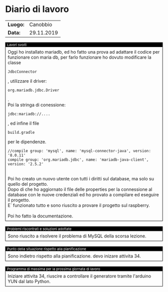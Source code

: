 # Diario di lavoro

<table>
    <tr><td><b>Luogo:</b></td><td>Canobbio</td></tr>
    <tr><td><b>Data:</b></td><td>29.11.2019</td></tr>
</table>

<div style="border: 1px solid black;">
    <div style="background-color:black;color:white;font-size:11px;padding-left:5px">
        Lavori svolti
    </div>
    <div style="padding: 7px">
        Oggi ho installato mariadb, ed ho fatto una prova ad adattare il codice per funzionare con maria db, 
        per farlo funzionare ho dovuto modificare la classe <pre><code>JdbcConnector</code></pre>, utilizzare il driver: <pre><code>org.mariadb.jdbc.Driver</code></pre>.<br>
        Poi la stringa di conessione: <pre><code>jdbc:mariadb://....</code></pre>, ed infine il file <pre><code>build.gradle</code></pre> per le dipendenze.<br>
        <pre><code>//compile group: 'mysql', name: 'mysql-connector-java', version: '8.0.11'
compile group: 'org.mariadb.jdbc', name: 'mariadb-java-client', version: '2.5.2'</code></pre><br>
        Poi ho creato un nuovo utente con tutti i diritti sul database, ma solo su quello del progetto.<br>
        Dopo di che ho aggiornato il file delle properties per la connessione al database con le nuove credenziali ed ho provato a compilare ed eseguire il progetto.<br>
        E` funzionato tutto e sono riuscito a provare il progetto sul raspberry.<br>
        <br>
        Poi ho fatto la documentazione.
    </div>
</div>

<br>

<div style="border: 1px solid black;">
    <div style="background-color:black;color:white;font-size:11px;padding-left:5px">
        Problemi riscontrati e soluzioni adottate
    </div>
    <div style="padding: 7px">
        Sono riuscito a risolvere il problema di MySQL della scorsa lezione.
    </div>
</div>

<br>

<div style="border: 1px solid black;">
    <div style="background-color:black;color:white;font-size:11px;padding-left:5px">
        Punto della situazione rispetto alla pianificazione
    </div>
    <div style="padding: 7px">
        Sono indietro rispetto alla pianificazione. devo inizare attivita 34.
    </div>
</div>

<br>

<div style="border: 1px solid black;">
    <div style="background-color:black;color:white;font-size:11px;padding-left:5px">
        Programma di massima per la prossima giornata di lavoro
    </div>
    <div style="padding: 7px">
        Iniziare attivita 34, riuscire  a controllare il generatore tramite l'arduino YUN dal lato Python.
    </div>
</div>
